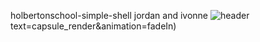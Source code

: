 holbertonschool-simple-shell
jordan and ivonne
![header](https://capsule-render.vercel.app/api?type=cylinder&text=Jordan%20and%20Ivonne's%20Simple%20Shell&animation=blink)
text=capsule_render&animation=fadeIn)
